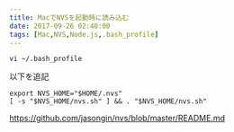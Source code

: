 ```yaml
---
title: MacでNVSを起動時に読み込む
date: 2017-09-26 02:40:00
tags: [Mac,NVS,Node.js,.bash_profile]
---
```


```
vi ~/.bash_profile
```

以下を追記

```
export NVS_HOME="$HOME/.nvs"
[ -s "$NVS_HOME/nvs.sh" ] && . "$NVS_HOME/nvs.sh"
```

https://github.com/jasongin/nvs/blob/master/README.md
